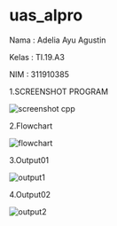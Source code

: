 # uas_alpro

Nama  : Adelia Ayu Agustin

Kelas : TI.19.A3

NIM   : 311910385




1.SCREENSHOT PROGRAM

![screenshot cpp](https://user-images.githubusercontent.com/59905710/72406013-6a350f00-378d-11ea-8515-8377289845c6.png)






2.Flowchart 


![flowchart](https://user-images.githubusercontent.com/59905710/72406060-8df85500-378d-11ea-816d-df7de04180a5.PNG)



3.Output01


![output1](https://user-images.githubusercontent.com/59905710/72406074-9badda80-378d-11ea-8bf4-8832955632a1.png)



4.Output02



![output2](https://user-images.githubusercontent.com/59905710/72406079-9ea8cb00-378d-11ea-96a6-929200331801.png)



